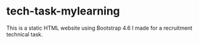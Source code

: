 # tech-task-mylearning

This is a static HTML website using Bootstrap 4.6 I made for a recruitment technical task.

